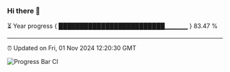 ### Hi there 👋

⏳ Year progress { █████████████████████████▁▁▁▁▁ } 83.47 %

---

⏰ Updated on Fri, 01 Nov 2024 12:20:30 GMT

![Progress Bar CI](https://github.com/code-lakshay/GitHub-Actions-Demo/workflows/Progress%20Bar%20CI/badge.svg)
